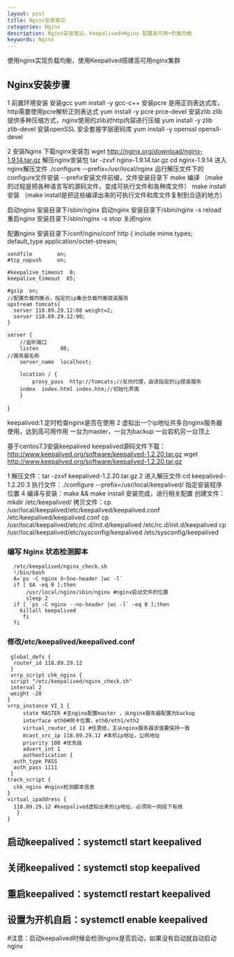 ```yaml
---
layout: post
title: Nginx安装笔记
categories: Nginx
description: Nginx安装笔记，Keepalived+Nginx 配置高可用+负载均衡
keywords: Nginx
---
```


使用nginx实现负载均衡，使用Keepalived搭建高可用nginx集群


## Nginx安装步骤
1 前置环境安装
安装gcc yum install -y gcc-c++
安装pcre 是用正则表达式库，http需要使用pcre解析正则表达式
yum install -y pcre prce-devel
安装zlib zlib提供多种压缩方式，nginx使用的zlib对http内容进行压缩
yum install -y zlib zlib-devel
安装openSSL 安全套接字层密码库
yum install -y openssl opensll-devel

2 安装Nginx
下载nginx安装包
wget http://nginx.org/download/nginx-1.9.14.tar.gz
解压nginx安装包
tar -zxvf nginx-1.9.14.tar.gz
cd nginx-1.9.14 进入nginx解压文件
./configure --prefix=/usr/local/nginx  运行解压文件下的configure文件安装
                                       --prefix安装文件前缀，文件安装目录下
make       编译 （make的过程是把各种语言写的源码文件，变成可执行文件和各种库文件）
make install 安装 （make install是把这些编译出来的可执行文件和库文件复制到合适的地方）

启动nginx
安装目录下/sbin/nginx 启动nginx
安装目录下/sbin/nginx -s reload 重启nginx
安装目录下/sbin/nginx -s stop   关闭nginx


配置nginx
安装目录下/conf/nginx/conf
http {
    include       mime.types;
    default_type  application/octet-stream;

    sendfile        on;
    #tcp_nopush     on;

    #keepalive_timeout  0;
    keepalive_timeout  65;

    #gzip  on;
    //配置负载均衡点，指定的ip集合负载均衡提高服务
    upstream tomcats{
	  server 118.89.29.12:88 weight=2;
	  server 118.89.29.12:90;
	}

    server {
        //监听端口
        listen       80;
	//服务器名称
        server_name  localhost;
       
        location / {
            proxy_pass  http://tomcats;//反向代理，由该指定的ip提高服务
	    index  index.html index.htm;//初始化界面
        }
}

keepalived:1 定时检查nginx是否在使用
           2 虚拟出一个ip地址共多台nginx服务器使用，达到高可用作用
	     一台为master，一台为backup 一台宕机另一台顶上

基于centos7.3安装keepalived
keepalived源码文件下载：http://www.keepalived.org/software/keepalived-1.2.20.tar.gz
wget http://www.keepalived.org/software/keepalived-1.2.20.tar.gz

1 解压文件：tar -zxvf keepalived-1.2.20.tar.gz
2 进入解压文件:cd keepalived-1.2.20
3 执行文件：./configure --prefix=/usr/local/keepalived/ 指定安装程序位置
4 编译与安装：make && make install
安装完成，进行相关配置
创建文件：mkdir /etc/keepalived/
拷贝文件：cp /usr/local/keepalived/etc/keepalived/keepalived.conf /etc/keepalived/keepalived.conf
          cp /usr/local/keepalived/etc/rc.d/init.d/keepalived /etc/rc.d/init.d/keepalived
	  cp /usr/local/keepalived/etc/sysconfig/keepalived /etc/sysconfig/keepalived

### 编写 Nginx 状态检测脚本 
      /etc/keepalived/nginx_check.sh
      !/bin/bash
      A=`ps -C nginx ὀ~Sno-header |wc -l`
      if [ $A -eq 0 ];then
          /usr/local/nginx/sbin/nginx #nginx启动文件的位置
          sleep 2
      if [ `ps -C nginx --no-header |wc -l` -eq 0 ];then
        killall keepalived
         fi
      fi

### 修改/etc/keepalived/keepalived.conf
     global_defs {
      router_id 118.89.29.12
     }
     vrrp_script chk_nginx {
     script "/etc/keepalived/nginx_check.sh"
     interval 2
     weight -20
    }
    vrrp_instance VI_1 {
         state MASTER #主nginx配置master ，从nginx服务器配置为backup
         interface eth0#网卡位置，eth0/eth1/eth2
         virtual_router_id 11 #任意给，主从nginx服务器该值要保持一致
         mcast_src_ip 118.89.29.12 #本机ip地址，公网地址
         priority 100 #优先级
         advert_int 1
         authentication {
      auth_type PASS
      auth_pass 1111
     }
    track_script {
      chk_nginx #nginx检测脚本信息
    }
    virtual_ipaddress {
      118.89.29.12 #keepalived虚拟出来的ip地址，必须同一网段下有效
       }
    }

## 启动keepalived：systemctl start keepalived
## 关闭keepalived：systemctl stop keepalived
## 重启keepalived：systemctl restart keepalived
## 设置为开机自启：systemctl enable keepalived
#注意：启动keepalived时候会检测nginx是否启动，如果没有启动就自动启动nginx